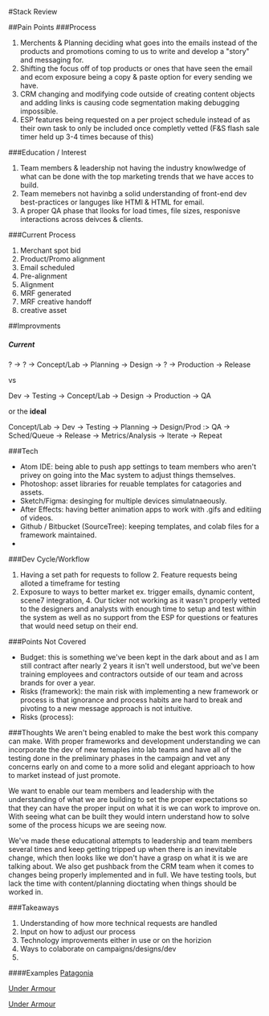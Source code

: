 #Stack Review

##Pain Points
###Process
1. Merchents & Planning deciding what goes into the emails instead of the products and promotions coming to us to write and develop a "story" and messaging for.
2. Shifting the focus off of top products or ones that have seen the email and ecom exposure being a copy & paste option for every sending we have.
3. CRM changing and modifying code outside of creating content objects and adding links is causing code segmentation making debugging impossible.
4. ESP features being requested on a per project schedule instead of as their own task to only be included once completly vetted (F&S flash sale timer held up 3-4 times because of this)

###Education / Interest
1. Team members & leadership not having the industry knowlwedge of what can be done with the top marketing trends that we have acces to build.
2. Team memebers not havinbg a solid understanding of front-end dev best-practices or languges like HTMl & HTML for email.
3. A proper QA phase that llooks for load times, file sizes, responisve interactions across deivces & clients.

###Current Process
1. Merchant spot bid
2. Product/Promo alignment
3. Email scheduled
4. Pre-alignment 
5. Alignment
6. MRF generated
7. MRF creative handoff
8. creative asset 

##Improvments

##### Current
? → ? → Concept/Lab → Planning → Design → ? → Production → Release

vs

Dev → Testing → Concept/Lab → Design → Production → QA 

or the **ideal**

Concept/Lab → Dev → Testing → Planning → Design/Prod :> QA → Sched/Queue → Release → Metrics/Analysis → Iterate → Repeat

###Tech
* Atom IDE: being able to push app settings to team members who aren't privey on going into the Mac system to adjust things themselves.
* Photoshop: asset libraries for reuable templates for catagories and assets.
* Sketch/Figma: desinging for multiple devices simulatnaeously.
* After Effects: having better animation apps to work with .gifs and editiing of videos.
* Github / Bitbucket (SourceTree): keeping templates, and colab files for a framework maintained.
* 

###Dev Cycle/Workflow
1. Having a set path for requests to follow
	2. Feature requests being alloted a timeframe for testing
3. Exposure to ways to better market ex. trigger emails, dynamic content, scene7 integration,
	4. Our ticker not working as it wasn't properly vetted to the designers and analysts with enough time to setup and test within the system as well as no support from the ESP for questions or features that would need setup on their end.


###Points Not Covered
* Budget: this is something we've been kept in the dark about and as I am still contract after nearly 2 years it isn't well understood, but we've been training employees and contractors outside of our team and across brands for over a year.
* Risks (framework): the main risk with implementing a new framework or process is that ignorance and process habits are hard to break and pivoting to a new message approach is not intuitive.
* Risks (process): 



###Thoughts
We aren't being enabled to make the best work this company can make. With proper frameworks and development understanding we can incorporate the dev of new temaples into lab teams and have all of the testing done in the preliminary phases in the campaign and vet any concerns early on and come to a more solid and elegant apprioach to how to market instead of just promote.

We want to enable our team members and leadership with the understanding of what we are building to set the proper expectations so that they can have the proper input on what it is we can work to improve on. With seeing what can be built they would intern understand how to solve some of the process hicups we are seeing now.

We've made these educational attempts to leadership and team members several times and keep getting tripped up when there is an inevitable change, which then looks like we don't have a grasp on what it is we are talking about. We also get pushback from the CRM team when it comes to changes being properly implemented and in full. We have testing tools, but lack the time with content/planning dioctating when things should be worked in.

###Takeaways
1. Understanding of how more technical requests are handled
2. Input on how to adjust our process
3. Technology improvements either in use or on the horizion
4. Ways to colaborate on campaigns/designs/dev
5. 


####Examples
[Patagonia](http://view.email.patagonia.com/?qs=29e731fbbf73bcc2a329454caea9db0004aba6d1a1e51536db97cf530d1085130e7348e6d5447b4f630545f5421651786f03018cf03f597be6472af05d08934c649c3a293eda46d7377d2d3f39b07324741fcd583aa0de27)


[Under Armour](http://view.e.underarmour.com/?qs=ac9d4155e72b06e394e172fa6527a2e7902178844641d95bd001b69ddc72bf0918bbc6a05ef0ba3ee72cdab4ff5490ca08a9910ae812c9d15a2faf6db4776820a145ae2e513072425f40356780ebed29)

[Under Armour](http://view.e.underarmour.com/?qs=6020e46ebe0e85260149012155b02201b568b5803195b705d86196713faa37842eb944da7c3402502f1a8dbb00fe8e7ca39d49245951c45cdfd7300064a2d13d5f001f25a84c7c49f90b15ba641934d1)